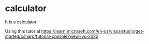 # calculator
It is a calculator

Using this tutorial https://learn.microsoft.com/en-us/visualstudio/get-started/csharp/tutorial-console?view=vs-2022
